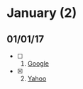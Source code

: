 
# January (2)

## 01/01/17

- [ ] 1. [Google](http://google.com)
- [x] 2. [Yahoo](http://yahoo.com)
